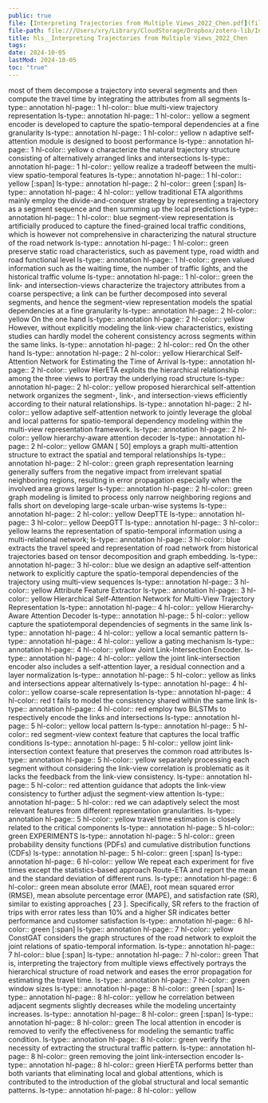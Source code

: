 ```yaml
---
public: true
file: [Interpreting Trajectories from Multiple Views_2022_Chen.pdf](file:///Users/xry/Dropbox/zotero-lib/Interpreting Trajectories from Multiple Views_2022_Chen.pdf)
file-path: file:///Users/xry/Library/CloudStorage/Dropbox/zotero-lib/Interpreting Trajectories from Multiple Views_2022_Chen.pdf
title: hls__Interpreting Trajectories from Multiple Views_2022_Chen
tags:
date: 2024-10-05
lastMod: 2024-10-05
toc: "true"
---
```


most of them decompose a trajectory into several segments and then compute the travel time by integrating the attributes from all segments
ls-type:: annotation
hl-page:: 1
hl-color:: blue
multi-view trajectory representation
ls-type:: annotation
hl-page:: 1
hl-color:: yellow
a segment encoder is developed to capture the spatio-temporal dependencies at a fine granularity
ls-type:: annotation
hl-page:: 1
hl-color:: yellow
n adaptive self-attention module is designed to boost performance
ls-type:: annotation
hl-page:: 1
hl-color:: yellow
o characterize the natural trajectory structure consisting of alternatively arranged links and intersections
ls-type:: annotation
hl-page:: 1
hl-color:: yellow
realize a tradeoff between the multi-view spatio-temporal features
ls-type:: annotation
hl-page:: 1
hl-color:: yellow
[:span]
ls-type:: annotation
hl-page:: 2
hl-color:: green
[:span]
ls-type:: annotation
hl-page:: 4
hl-color:: yellow
traditional ETA algorithms mainly employ the divide-and-conquer strategy by representing a trajectory as a segment sequence and then summing up the local predictions
ls-type:: annotation
hl-page:: 1
hl-color:: blue
segment-view representation is artificially produced to capture the fined-grained local traffic conditions, which is however not comprehensive in characterizing the natural structure of the road network
ls-type:: annotation
hl-page:: 1
hl-color:: green
preserve static road characteristics, such as pavement type, road width and road functional level
ls-type:: annotation
hl-page:: 1
hl-color:: green
valued information such as the waiting time, the number of traffic lights, and the historical traffic volume
ls-type:: annotation
hl-page:: 1
hl-color:: green
the link- and intersection-views characterize the trajectory attributes from a coarse perspective; a link can be further decomposed into several segments, and hence the segment-view representation models the spatial dependencies at a fine granularity
ls-type:: annotation
hl-page:: 2
hl-color:: yellow
On the one hand
ls-type:: annotation
hl-page:: 2
hl-color:: yellow
However, without explicitly modeling the link-view characteristics, existing studies can hardly model the coherent consistency across segments within the same links.
ls-type:: annotation
hl-page:: 2
hl-color:: red
On the other hand
ls-type:: annotation
hl-page:: 2
hl-color:: yellow
Hierarchical Self-Attention Network for Estimating the Time of Arrival
ls-type:: annotation
hl-page:: 2
hl-color:: yellow
HierETA exploits the hierarchical relationship among the three views to portray the underlying road structure
ls-type:: annotation
hl-page:: 2
hl-color:: yellow
proposed hierarchical self-attention network organizes the segment-, link-, and intersection-views efficiently according to their natural relationships.
ls-type:: annotation
hl-page:: 2
hl-color:: yellow
adaptive self-attention network to jointly leverage the global and local patterns for spatio-temporal dependency modeling within the multi-view representation framework.
ls-type:: annotation
hl-page:: 2
hl-color:: yellow
hierarchy-aware attention decoder 
ls-type:: annotation
hl-page:: 2
hl-color:: yellow
GMAN [ 50] employs a graph multi-attention structure to extract the spatial and temporal relationships
ls-type:: annotation
hl-page:: 2
hl-color:: green
graph representation learning generally suffers from the negative impact from irrelevant spatial neighboring regions, resulting in error propagation especially when the involved area grows larger
ls-type:: annotation
hl-page:: 2
hl-color:: green
graph modeling is limited to process only narrow neighboring regions and falls short on developing large-scale urban-wise systems
ls-type:: annotation
hl-page:: 2
hl-color:: yellow
DeepTTE
ls-type:: annotation
hl-page:: 3
hl-color:: yellow
DeepGTT
ls-type:: annotation
hl-page:: 3
hl-color:: yellow
learns the representation of spatio-temporal information using a multi-relational network;
ls-type:: annotation
hl-page:: 3
hl-color:: blue
extracts the travel speed and representation of road network from historical trajectories based on tensor decomposition and graph embedding.
ls-type:: annotation
hl-page:: 3
hl-color:: blue
we design an adaptive self-attention network to explicitly capture the spatio-temporal dependencies of the trajectory using multi-view sequences
ls-type:: annotation
hl-page:: 3
hl-color:: yellow
Attribute Feature Extractor
ls-type:: annotation
hl-page:: 3
hl-color:: yellow
Hierarchical Self-Attention Network for Multi-View Trajectory Representation
ls-type:: annotation
hl-page:: 4
hl-color:: yellow
Hierarchy-Aware Attention Decoder
ls-type:: annotation
hl-page:: 5
hl-color:: yellow
capture the spatiotemporal dependencies of segments in the same link 
ls-type:: annotation
hl-page:: 4
hl-color:: yellow
a local semantic pattern
ls-type:: annotation
hl-page:: 4
hl-color:: yellow
a gating mechanism
ls-type:: annotation
hl-page:: 4
hl-color:: yellow
Joint Link-Intersection Encoder.
ls-type:: annotation
hl-page:: 4
hl-color:: yellow
the joint link-intersection encoder also includes a self-attention layer, a residual connection and a layer normalization
ls-type:: annotation
hl-page:: 5
hl-color:: yellow
as links and intersections appear alternatively
ls-type:: annotation
hl-page:: 4
hl-color:: yellow
coarse-scale representation
ls-type:: annotation
hl-page:: 4
hl-color:: red
t fails to model the consistency shared within the same link
ls-type:: annotation
hl-page:: 4
hl-color:: red
employ two BiLSTMs to respectively encode the links and intersections
ls-type:: annotation
hl-page:: 5
hl-color:: yellow
local pattern 
ls-type:: annotation
hl-page:: 5
hl-color:: red
segment-view context feature that captures the local traffic conditions 
ls-type:: annotation
hl-page:: 5
hl-color:: yellow
joint link-intersection context feature that preserves the common road attributes
ls-type:: annotation
hl-page:: 5
hl-color:: yellow
separately processing each segment without considering the link-view correlation is problematic as it lacks the feedback from the link-view consistency. 
ls-type:: annotation
hl-page:: 5
hl-color:: red
attention guidance that adopts the link-view consistency to further adjust the segment-view attention
ls-type:: annotation
hl-page:: 5
hl-color:: red
we can adaptively select the most relevant features from different representation granularities.
ls-type:: annotation
hl-page:: 5
hl-color:: yellow
travel time estimation is closely related to the critical components
ls-type:: annotation
hl-page:: 5
hl-color:: green
EXPERIMENTS
ls-type:: annotation
hl-page:: 5
hl-color:: green
probability density functions (PDFs) and cumulative distribution functions (CDFs) 
ls-type:: annotation
hl-page:: 5
hl-color:: green
[:span]
ls-type:: annotation
hl-page:: 6
hl-color:: yellow
We repeat each experiment for five times except the statistics-based approach Route-ETA and report the mean and the standard deviation of different runs.
ls-type:: annotation
hl-page:: 6
hl-color:: green
mean absolute error (MAE), root mean squared error (RMSE), mean absolute percentage error (MAPE), and satisfaction rate (SR), similar to existing approaches [ 23 ]. Specifically, SR refers to the fraction of trips with error rates less than 10% and a higher SR indicates better performance and customer satisfaction
ls-type:: annotation
hl-page:: 6
hl-color:: green
[:span]
ls-type:: annotation
hl-page:: 7
hl-color:: yellow
ConstGAT considers the graph structures of the road network to exploit the joint relations of spatio-temporal information.
ls-type:: annotation
hl-page:: 7
hl-color:: blue
[:span]
ls-type:: annotation
hl-page:: 7
hl-color:: green
That is, interpreting the trajectory from multiple views effectively portrays the hierarchical structure of road network and eases the error propagation for estimating the travel time.
ls-type:: annotation
hl-page:: 7
hl-color:: green
window sizes
ls-type:: annotation
hl-page:: 8
hl-color:: green
[:span]
ls-type:: annotation
hl-page:: 8
hl-color:: yellow
he correlation between adjacent segments slightly decreases while the modeling uncertainty increases.
ls-type:: annotation
hl-page:: 8
hl-color:: green
[:span]
ls-type:: annotation
hl-page:: 8
hl-color:: green
The local attention in encoder is removed to verify the effectiveness for modeling the semantic traffic condition.
ls-type:: annotation
hl-page:: 8
hl-color:: green
verify the necessity of extracting the structural traffic pattern.
ls-type:: annotation
hl-page:: 8
hl-color:: green
removing the joint link-intersection encoder
ls-type:: annotation
hl-page:: 8
hl-color:: green
HierETA performs better than both variants that eliminating local and global attentions, which is contributed to the introduction of the global structural and local semantic patterns.
ls-type:: annotation
hl-page:: 8
hl-color:: yellow